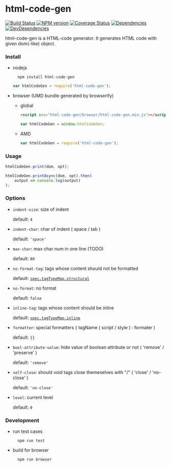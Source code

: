 html-code-gen
========

[![Build Status](https://img.shields.io/travis/ecomfe/html-code-gen.svg?style=flat)](http://travis-ci.org/ecomfe/html-code-gen)
[![NPM version](https://img.shields.io/npm/v/html-code-gen.svg?style=flat)](https://www.npmjs.com/package/html-code-gen)
[![Coverage Status](https://img.shields.io/coveralls/ecomfe/html-code-gen.svg?style=flat)](https://coveralls.io/r/ecomfe/html-code-gen)
[![Dependencies](https://img.shields.io/david/ecomfe/html-code-gen.svg?style=flat)](https://david-dm.org/ecomfe/html-code-gen)
[![DevDependencies](https://img.shields.io/david/dev/ecomfe/html-code-gen.svg?style=flat)](https://david-dm.org/ecomfe/html-code-gen)


html-code-gen is a HTML-code generator. It generates HTML code with given dom(-like) object.

### Install

* nodejs

		npm install html-code-gen


	```javascript
	var htmlCodeGen = require('html-code-gen');
	```

* browser (UMD bundle generated by browserify)

	* global

		```html
		<script src="html-code-gen/browser/html-code-gen.min.js"></script>
		```

		```javascript
		var htmlCodeGen = window.htmlCodeGen;
		```

	* AMD

		```javascript
		var htmlCodeGen = require('html-code-gen');
		```

### Usage

```javascript
htmlCodeGen.print(dom, opt);
```

```javascript
htmlCodeGen.printAsync(dom, opt).then(
	output => console.log(output)
);
```

### Options

* `indent-size`: size of indent

	default: `4`

* `indent-char`: char of indent ( space / tab )

	default: `'space'`

* `max-char`: max char num in one line (TODO)

	default: `80`

* `no-format-tag`: tags whose content should not be formatted

	default: [`spec.tagTypeMap.structural`](./lib/spec.js#L26)

* `no-format`: no format

	default: `false`

* `inline-tag`: tags whose content should be inline

	default: [`spec.tagTypeMap.inline`](./lib/spec.js#L25)

* `formatter`: special formatters { tagName ( script / style ) : formater )

	default: `{}`

* `bool-attribute-value`: hide value of boolean attribute or not ( 'remove' / 'preserve' )

	default: `'remove'`

* `self-close`: should void tags close themeselves with "/" ( 'close' / 'no-close' )

	default: `'no-close'`

* `level`: current level

	default: `0`

### Development

* run test cases

		npm run test

* build for browser

		npm run browser
